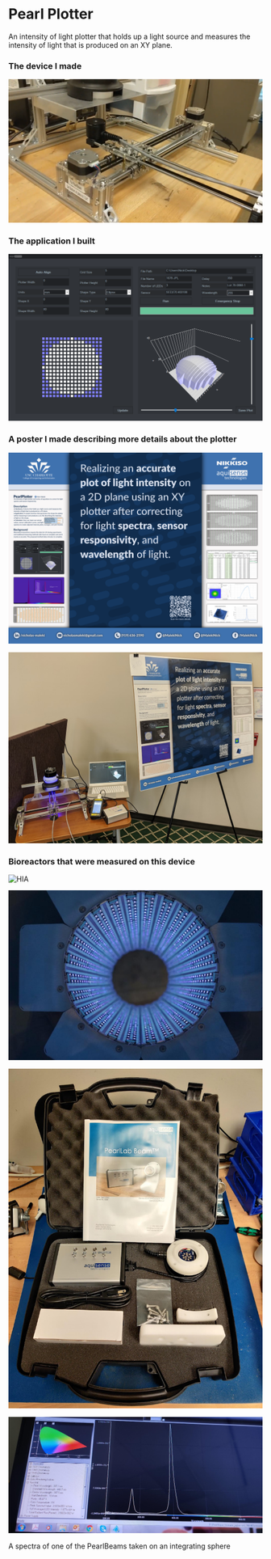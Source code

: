 # Pearl Plotter
An intensity of light plotter that holds up a light source and measures the intensity of light that is produced on an XY plane. 

### The device I made
![Device](Device.png)

### The application I built
![Application](App.png)

### A poster I made describing more details about the plotter
![Poster](Poster.png)

![Display](Display.jpg)

### Bioreactors that were measured on this device
![HIA](HighIntensityArray.jpg)

![Reactor](ReactorOn.png)

![PearlBeam](NASACustomBeam.jpg)

![Spectra](IntegratingSphereSpectra.jpg)

A spectra of one of the PearlBeams taken on an integrating sphere
